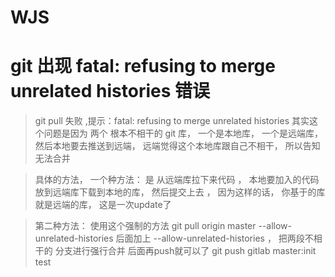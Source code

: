 # WJS
# git 出现 fatal: refusing to merge unrelated histories 错误
  > git pull 失败 ,提示：fatal: refusing to merge unrelated histories 其实这个问题是因为 两个 根本不相干的 git 库， 一个是本地库， 一个是远端库， 然后本地要去推送到远端， 远端觉得这个本地库跟自己不相干， 所以告知无法合并

  > 具体的方法， 一个种方法： 是 从远端库拉下来代码 ， 本地要加入的代码放到远端库下载到本地的库， 然后提交上去 ， 因为这样的话， 你基于的库就是远端的库， 这是一次update了

  > 第二种方法：
  使用这个强制的方法 git pull origin master --allow-unrelated-histories
  后面加上 --allow-unrelated-histories ， 把两段不相干的 分支进行强行合并
  后面再push就可以了 git push gitlab master:init
  > test